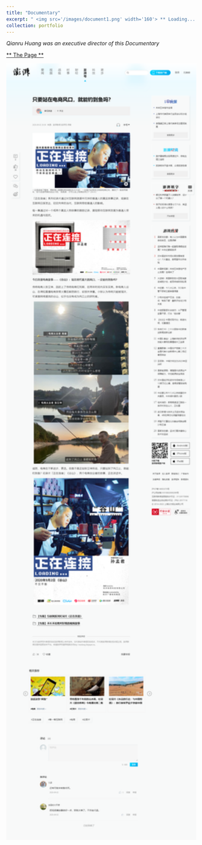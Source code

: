 ```yaml
---
title: "Documentary"
excerpt: " <img src='/images/document1.png' width='160'> ** Loading... ** "
collection: portfolio
---
```


*Qianru Huang was an executive director of this Documentary*

[** The Page **](https://www.thepaper.cn/newsDetail_forward_8994869)

<a href="https://www.thepaper.cn/newsDetail_forward_8994869" target="_blank" title="click to open new page">
    <img src="/images/pengpai_example.png" width="680"/>
</a>

<!-- <img src='/images/document1.png'>
<img src='/images/document2.png'>
<img src='/images/document3.png'> -->


